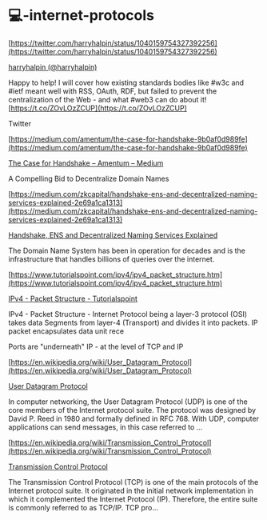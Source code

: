 # 💻-internet-protocols




[https://twitter.com/harryhalpin/status/1040159754327392256](https://twitter.com/harryhalpin/status/1040159754327392256)

[harryhalpin (@harryhalpin)](https://twitter.com/harryhalpin)

Happy to help! I will cover how existing standards bodies like #w3c and #ietf meant well with RSS, OAuth, RDF, but failed to prevent the centralization of the Web - and what #web3 can do about it! [https://t.co/ZOvLOzZCUP](https://t.co/ZOvLOzZCUP)

Twitter



[https://medium.com/amentum/the-case-for-handshake-9b0af0d989fe](https://medium.com/amentum/the-case-for-handshake-9b0af0d989fe)

[The Case for Handshake – Amentum – Medium](https://medium.com/amentum/the-case-for-handshake-9b0af0d989fe)

A Compelling Bid to Decentralize Domain Names

[https://medium.com/zkcapital/handshake-ens-and-decentralized-naming-services-explained-2e69a1ca1313](https://medium.com/zkcapital/handshake-ens-and-decentralized-naming-services-explained-2e69a1ca1313)

[Handshake, ENS and Decentralized Naming Services Explained](https://medium.com/zkcapital/handshake-ens-and-decentralized-naming-services-explained-2e69a1ca1313)

The Domain Name System has been in operation for decades and is the infrastructure that handles billions of queries over the internet.



[https://www.tutorialspoint.com/ipv4/ipv4_packet_structure.htm](https://www.tutorialspoint.com/ipv4/ipv4_packet_structure.htm)

[IPv4 - Packet Structure - Tutorialspoint](https://www.tutorialspoint.com/ipv4/ipv4_packet_structure.htm)

IPv4 - Packet Structure - Internet Protocol being a layer-3 protocol (OSI) takes data Segments from layer-4 (Transport) and divides it into packets. IP packet encapsulates data unit rece

Ports are "underneath" IP - at the level of TCP and IP

[https://en.wikipedia.org/wiki/User_Datagram_Protocol](https://en.wikipedia.org/wiki/User_Datagram_Protocol)

[User Datagram Protocol](https://en.wikipedia.org/wiki/User_Datagram_Protocol)

In computer networking, the User Datagram Protocol (UDP) is one of the core members of the Internet protocol suite. The protocol was designed by David P. Reed in 1980 and formally defined in RFC 768. With UDP, computer applications can send messages, in this case referred to ...

[https://en.wikipedia.org/wiki/Transmission_Control_Protocol](https://en.wikipedia.org/wiki/Transmission_Control_Protocol)

[Transmission Control Protocol](https://en.wikipedia.org/wiki/Transmission_Control_Protocol)

The Transmission Control Protocol (TCP) is one of the main protocols of the Internet protocol suite. It originated in the initial network implementation in which it complemented the Internet Protocol (IP). Therefore, the entire suite is commonly referred to as TCP/IP. TCP pro...